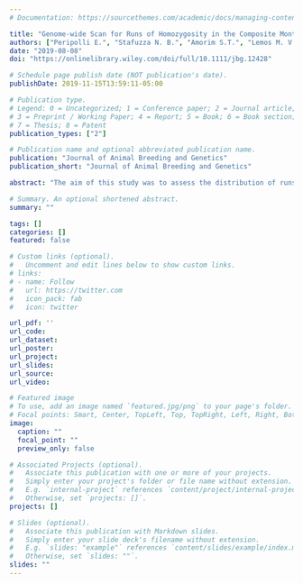 ```yaml
---
# Documentation: https://sourcethemes.com/academic/docs/managing-content/

title: "Genome‐wide Scan for Runs of Homozygosity in the Composite Montana Tropical® Beef Cattle"
authors: ["Peripolli E.", "Stafuzza N. B.", "Amorim S.T.", "Lemos M. V. A.", "Grigoletto L.", "Kluska S.", "Ferraz J. B.", "Eler J. P.", "Mattos E. C."," Baldi F."]
date: "2019-08-08"
doi: "https://onlinelibrary.wiley.com/doi/full/10.1111/jbg.12428"

# Schedule page publish date (NOT publication's date).
publishDate: 2019-11-15T13:59:11-05:00

# Publication type.
# Legend: 0 = Uncategorized; 1 = Conference paper; 2 = Journal article;
# 3 = Preprint / Working Paper; 4 = Report; 5 = Book; 6 = Book section;
# 7 = Thesis; 8 = Patent
publication_types: ["2"]

# Publication name and optional abbreviated publication name.
publication: "Journal of Animal Breeding and Genetics"
publication_short: "Journal of Animal Breeding and Genetics"

abstract: "The aim of this study was to assess the distribution of runs of homozygosity (ROH) and autozygosity islands in the composite Montana Tropical® beef cattle to explore hotspot regions which could better characterize the different biological types within the composite breed. Montana animals (n = 1,436) were genotyped with the GGP‐LD BeadChip (~30,000 markers). ROH was identified in every individual using the plink v1.90 software. Medium and long ROH prevailed in the genome, which accounted for approximately 74% of all ROH detected. On an average, 2.0% of the genome was within ROH, agreeing with the pedigree‐based inbreeding coefficient. The Montana cattle with a higher proportion of productive breed types showed the highest number of autozygosity islands (n = 17), followed by those with a higher proportion of breeds adapted to tropical environments (n = 15). Enriched terms (p < .05) associated with the immune and inflammatory response, homeostasis, reproduction, mineral absorption, and lipid metabolism were described within the autozygosity islands. In this regard, over‐represented GO terms and KEGG pathways described in this population may play a key role in providing information to explore the genetic and biological mechanisms together with the genomic regions underlying each biological type that favoured their optimal performance ability in tropical and subtropical regions."

# Summary. An optional shortened abstract.
summary: ""

tags: []
categories: []
featured: false

# Custom links (optional).
#   Uncomment and edit lines below to show custom links.
# links:
# - name: Follow
#   url: https://twitter.com
#   icon_pack: fab
#   icon: twitter

url_pdf: ''
url_code:
url_dataset:
url_poster:
url_project:
url_slides:
url_source:
url_video:

# Featured image
# To use, add an image named `featured.jpg/png` to your page's folder. 
# Focal points: Smart, Center, TopLeft, Top, TopRight, Left, Right, BottomLeft, Bottom, BottomRight.
image:
  caption: ""
  focal_point: ""
  preview_only: false

# Associated Projects (optional).
#   Associate this publication with one or more of your projects.
#   Simply enter your project's folder or file name without extension.
#   E.g. `internal-project` references `content/project/internal-project/index.md`.
#   Otherwise, set `projects: []`.
projects: []

# Slides (optional).
#   Associate this publication with Markdown slides.
#   Simply enter your slide deck's filename without extension.
#   E.g. `slides: "example"` references `content/slides/example/index.md`.
#   Otherwise, set `slides: ""`.
slides: ""
---
```

